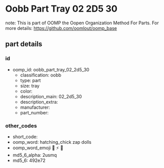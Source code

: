 # Oobb Part Tray 02 2D5 30  

note: This is part of OOMP the Oopen Organization Method For Parts. For more details: https://github.com/oomlout/oomp_base

##  part details





### id
* oomp_id: oobb_part_tray_02_2d5_30
  * classification: oobb
  * type: part
  * size: tray
  * color: 
  * description_main: 02_2d5_30
  * description_extra: 
  * manufacturer: 
  * part_number: 

### other_codes
* short_code: 
* oomp_word: hatching_chick zap dolls
* oomp_word_emoji :hatching_chick: :zap: :dolls:
* md5_6_alpha: 2usmq
* md5_6: 492e72